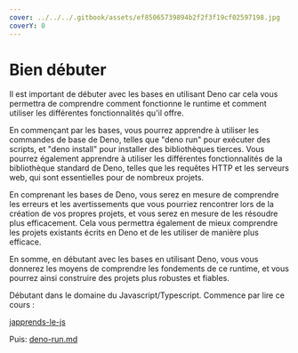 ```yaml
---
cover: ../../../.gitbook/assets/ef85065739894b2f2f3f19cf02597198.jpg
coverY: 0
---
```


# Bien débuter

Il est important de débuter avec les bases en utilisant Deno car cela vous permettra de comprendre comment fonctionne le runtime et comment utiliser les différentes fonctionnalités qu'il offre.

En commençant par les bases, vous pourrez apprendre à utiliser les commandes de base de Deno, telles que "deno run" pour exécuter des scripts, et "deno install" pour installer des bibliothèques tierces. Vous pourrez également apprendre à utiliser les différentes fonctionnalités de la bibliothèque standard de Deno, telles que les requêtes HTTP et les serveurs web, qui sont essentielles pour de nombreux projets.

En comprenant les bases de Deno, vous serez en mesure de comprendre les erreurs et les avertissements que vous pourriez rencontrer lors de la création de vos propres projets, et vous serez en mesure de les résoudre plus efficacement. Cela vous permettra également de mieux comprendre les projets existants écrits en Deno et de les utiliser de manière plus efficace.

En somme, en débutant avec les bases en utilisant Deno, vous vous donnerez les moyens de comprendre les fondements de ce runtime, et vous pourrez ainsi construire des projets plus robustes et fiables.



Débutant dans le domaine du Javascript/Typescript. Commence par lire ce cours :&#x20;

[japprends-le-js](../../../web/les-bases-du-web/japprends-le-js/ "mention")



Puis: [deno-run.md](deno-run.md "mention")
